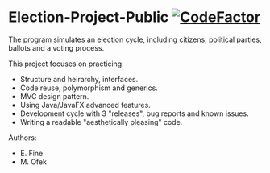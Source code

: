 # Election-Project-Public [![CodeFactor](https://www.codefactor.io/repository/github/elfein7night/election-project-public/badge)](https://www.codefactor.io/repository/github/elfein7night/election-project-public)

The program simulates an election cycle, including citizens, political parties, ballots and a voting process.  

This project focuses on practicing:
- Structure and heirarchy, interfaces.
- Code reuse, polymorphism and generics.
- MVC design pattern.
- Using Java/JavaFX advanced features.
- Development cycle with 3 "releases", bug reports and known issues.
- Writing a readable "aesthetically pleasing" code.


Authors:
- E. Fine
- M. Ofek
